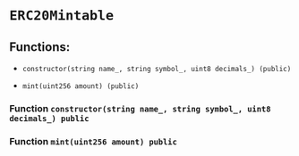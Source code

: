 # `ERC20Mintable`

## Functions:

- `constructor(string name_, string symbol_, uint8 decimals_) (public)`

- `mint(uint256 amount) (public)`

### Function `constructor(string name_, string symbol_, uint8 decimals_) public`

### Function `mint(uint256 amount) public`
